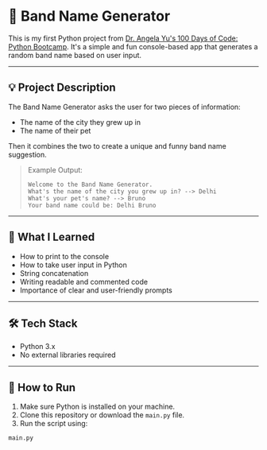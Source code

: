 # 🎸 Band Name Generator

This is my first Python project from [Dr. Angela Yu's 100 Days of Code: Python Bootcamp](https://www.udemy.com/course/100-days-of-code/). It's a simple and fun console-based app that generates a random band name based on user input.

---

## 💡 Project Description

The Band Name Generator asks the user for two pieces of information:

- The name of the city they grew up in
- The name of their pet

Then it combines the two to create a unique and funny band name suggestion.

> Example Output:
> ```
> Welcome to the Band Name Generator.
> What's the name of the city you grew up in? --> Delhi
> What's your pet's name? --> Bruno
> Your band name could be: Delhi Bruno
> ```

---

## 🧠 What I Learned

- How to print to the console
- How to take user input in Python
- String concatenation
- Writing readable and commented code
- Importance of clear and user-friendly prompts

---

## 🛠️ Tech Stack

- Python 3.x
- No external libraries required

---

## 🚀 How to Run

1. Make sure Python is installed on your machine.
2. Clone this repository or download the `main.py` file.
3. Run the script using:

```bash
main.py
